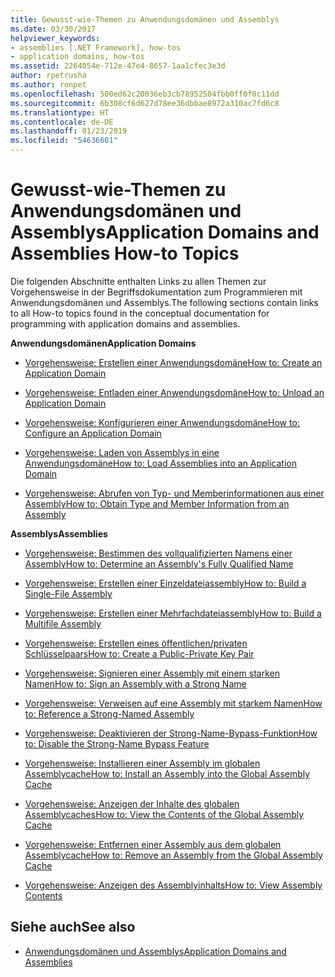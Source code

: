 ```yaml
---
title: Gewusst-wie-Themen zu Anwendungsdomänen und Assemblys
ms.date: 03/30/2017
helpviewer_keywords:
- assemblies [.NET Framework], how-tos
- application domains, how-tos
ms.assetid: 2264054e-712e-47e4-8657-1aa1cfec3e3d
author: rpetrusha
ms.author: ronpet
ms.openlocfilehash: 500ed62c20036eb3cb78952504fbb0ff0f0c11dd
ms.sourcegitcommit: 6b308cf6d627d78ee36dbbae8972a310ac7fd6c8
ms.translationtype: HT
ms.contentlocale: de-DE
ms.lasthandoff: 01/23/2019
ms.locfileid: "54636601"
---
```

# <a name="application-domains-and-assemblies-how-to-topics"></a><span data-ttu-id="bb37f-102">Gewusst-wie-Themen zu Anwendungsdomänen und Assemblys</span><span class="sxs-lookup"><span data-stu-id="bb37f-102">Application Domains and Assemblies How-to Topics</span></span>
<span data-ttu-id="bb37f-103">Die folgenden Abschnitte enthalten Links zu allen Themen zur Vorgehensweise in der Begriffsdokumentation zum Programmieren mit Anwendungsdomänen und Assemblys.</span><span class="sxs-lookup"><span data-stu-id="bb37f-103">The following sections contain links to all How-to topics found in the conceptual documentation for programming with application domains and assemblies.</span></span>  
  
 <span data-ttu-id="bb37f-104">**Anwendungsdomänen**</span><span class="sxs-lookup"><span data-stu-id="bb37f-104">**Application Domains**</span></span>  
  
-   [<span data-ttu-id="bb37f-105">Vorgehensweise: Erstellen einer Anwendungsdomäne</span><span class="sxs-lookup"><span data-stu-id="bb37f-105">How to: Create an Application Domain</span></span>](../../../docs/framework/app-domains/how-to-create-an-application-domain.md)  
  
-   [<span data-ttu-id="bb37f-106">Vorgehensweise: Entladen einer Anwendungsdomäne</span><span class="sxs-lookup"><span data-stu-id="bb37f-106">How to: Unload an Application Domain</span></span>](../../../docs/framework/app-domains/how-to-unload-an-application-domain.md)  
  
-   [<span data-ttu-id="bb37f-107">Vorgehensweise: Konfigurieren einer Anwendungsdomäne</span><span class="sxs-lookup"><span data-stu-id="bb37f-107">How to: Configure an Application Domain</span></span>](../../../docs/framework/app-domains/how-to-configure-an-application-domain.md)  
  
-   [<span data-ttu-id="bb37f-108">Vorgehensweise: Laden von Assemblys in eine Anwendungsdomäne</span><span class="sxs-lookup"><span data-stu-id="bb37f-108">How to: Load Assemblies into an Application Domain</span></span>](../../../docs/framework/app-domains/how-to-load-assemblies-into-an-application-domain.md)  
  
-   [<span data-ttu-id="bb37f-109">Vorgehensweise: Abrufen von Typ- und Memberinformationen aus einer Assembly</span><span class="sxs-lookup"><span data-stu-id="bb37f-109">How to: Obtain Type and Member Information from an Assembly</span></span>](../../../docs/framework/app-domains/how-to-obtain-type-and-member-information-from-an-assembly.md)  
  
 <span data-ttu-id="bb37f-110">**Assemblys**</span><span class="sxs-lookup"><span data-stu-id="bb37f-110">**Assemblies**</span></span>  
  
-   [<span data-ttu-id="bb37f-111">Vorgehensweise: Bestimmen des vollqualifizierten Namens einer Assembly</span><span class="sxs-lookup"><span data-stu-id="bb37f-111">How to: Determine an Assembly's Fully Qualified Name</span></span>](../../../docs/framework/app-domains/how-to-determine-assembly-fully-qualified-name.md)  
  
-   [<span data-ttu-id="bb37f-112">Vorgehensweise: Erstellen einer Einzeldateiassembly</span><span class="sxs-lookup"><span data-stu-id="bb37f-112">How to: Build a Single-File Assembly</span></span>](../../../docs/framework/app-domains/how-to-build-a-single-file-assembly.md)  
  
-   [<span data-ttu-id="bb37f-113">Vorgehensweise: Erstellen einer Mehrfachdateiassembly</span><span class="sxs-lookup"><span data-stu-id="bb37f-113">How to: Build a Multifile Assembly</span></span>](../../../docs/framework/app-domains/how-to-build-a-multifile-assembly.md)  
  
-   [<span data-ttu-id="bb37f-114">Vorgehensweise: Erstellen eines öffentlichen/privaten Schlüsselpaars</span><span class="sxs-lookup"><span data-stu-id="bb37f-114">How to: Create a Public-Private Key Pair</span></span>](../../../docs/framework/app-domains/how-to-create-a-public-private-key-pair.md)  
  
-   [<span data-ttu-id="bb37f-115">Vorgehensweise: Signieren einer Assembly mit einem starken Namen</span><span class="sxs-lookup"><span data-stu-id="bb37f-115">How to: Sign an Assembly with a Strong Name</span></span>](../../../docs/framework/app-domains/how-to-sign-an-assembly-with-a-strong-name.md)  
  
-   [<span data-ttu-id="bb37f-116">Vorgehensweise: Verweisen auf eine Assembly mit starkem Namen</span><span class="sxs-lookup"><span data-stu-id="bb37f-116">How to: Reference a Strong-Named Assembly</span></span>](../../../docs/framework/app-domains/how-to-reference-a-strong-named-assembly.md)  
  
-   [<span data-ttu-id="bb37f-117">Vorgehensweise: Deaktivieren der Strong-Name-Bypass-Funktion</span><span class="sxs-lookup"><span data-stu-id="bb37f-117">How to: Disable the Strong-Name Bypass Feature</span></span>](../../../docs/framework/app-domains/how-to-disable-the-strong-name-bypass-feature.md)  
  
-   [<span data-ttu-id="bb37f-118">Vorgehensweise: Installieren einer Assembly im globalen Assemblycache</span><span class="sxs-lookup"><span data-stu-id="bb37f-118">How to: Install an Assembly into the Global Assembly Cache</span></span>](../../../docs/framework/app-domains/how-to-install-an-assembly-into-the-gac.md)  
  
-   [<span data-ttu-id="bb37f-119">Vorgehensweise: Anzeigen der Inhalte des globalen Assemblycaches</span><span class="sxs-lookup"><span data-stu-id="bb37f-119">How to: View the Contents of the Global Assembly Cache</span></span>](../../../docs/framework/app-domains/how-to-view-the-contents-of-the-gac.md)  
  
-   [<span data-ttu-id="bb37f-120">Vorgehensweise: Entfernen einer Assembly aus dem globalen Assemblycache</span><span class="sxs-lookup"><span data-stu-id="bb37f-120">How to: Remove an Assembly from the Global Assembly Cache</span></span>](../../../docs/framework/app-domains/how-to-remove-an-assembly-from-the-gac.md)  
  
-   [<span data-ttu-id="bb37f-121">Vorgehensweise: Anzeigen des Assemblyinhalts</span><span class="sxs-lookup"><span data-stu-id="bb37f-121">How to: View Assembly Contents</span></span>](../../../docs/framework/app-domains/how-to-view-assembly-contents.md)  
  
## <a name="see-also"></a><span data-ttu-id="bb37f-122">Siehe auch</span><span class="sxs-lookup"><span data-stu-id="bb37f-122">See also</span></span>
- [<span data-ttu-id="bb37f-123">Anwendungsdomänen und Assemblys</span><span class="sxs-lookup"><span data-stu-id="bb37f-123">Application Domains and Assemblies</span></span>](../../../docs/framework/app-domains/index.md)
